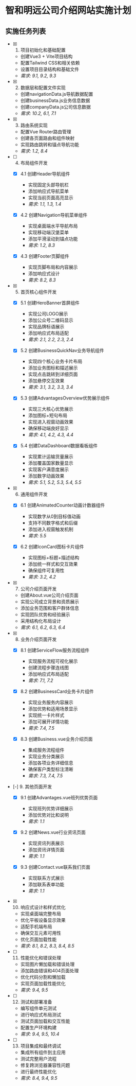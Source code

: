 # 智和明远公司介绍网站实施计划

## 实施任务列表

- [x] 1. 项目初始化和基础配置
  - 创建Vue3 + Vite项目结构
  - 配置Tailwind CSS和相关依赖
  - 设置项目目录结构和基础文件
  - _需求: 9.1, 9.2, 9.3_

- [x] 2. 数据层和配置文件实现
  - 创建navigationData.js导航数据配置
  - 创建businessData.js业务信息数据
  - 创建companyData.js公司信息数据
  - _需求: 10.2, 6.1, 7.1_

- [x] 3. 路由系统实现
  - 配置Vue Router路由管理
  - 创建各页面路由和组件映射
  - 实现路由跳转和锚点导航功能
  - _需求: 1.2, 8.4_

- [ ] 4. 布局组件开发
  - [x] 4.1 创建Header导航组件
    - 实现固定头部导航栏
    - 添加响应式导航菜单
    - 实现当前页面高亮显示
    - _需求: 1.1, 1.3, 1.4_

  - [x] 4.2 创建Navigation导航菜单组件
    - 实现桌面端水平导航布局
    - 实现移动端汉堡菜单
    - 添加平滑滚动到锚点功能
    - _需求: 1.2, 8.3_

  - [x] 4.3 创建Footer页脚组件
    - 实现页脚布局和内容展示
    - 添加响应式设计
    - _需求: 8.2, 8.3_

- [x] 5. 首页核心组件开发
  - [x] 5.1 创建HeroBanner首屏组件
    - 实现公司LOGO展示
    - 添加公众号二维码显示
    - 实现品牌标语展示
    - 添加响应式布局适配
    - _需求: 2.1, 2.2, 2.3, 2.4_

  - [x] 5.2 创建BusinessQuickNav业务导航组件
    - 实现四个核心业务卡片布局
    - 添加业务图标和描述展示
    - 实现点击跳转到详细页面
    - 添加悬停交互效果
    - _需求: 3.1, 3.2, 3.3, 3.4_

  - [x] 5.3 创建AdvantagesOverview优势展示组件
    - 实现三大核心优势展示
    - 添加图标+短句布局
    - 实现进入视窗动画效果
    - 确保移动端良好显示
    - _需求: 4.1, 4.2, 4.3, 4.4_

  - [x] 5.4 创建DataDashboard数据看板组件
    - 实现累计运输货量展示
    - 添加覆盖国家数量显示
    - 实现客户满意度展示
    - 添加数字动画效果
    - _需求: 5.1, 5.2, 5.3, 5.4, 5.5_

- [x] 6. 通用组件开发
  - [x] 6.1 创建AnimatedCounter动画计数器组件
    - 实现数字从0到目标值动画
    - 支持不同数字格式和后缀
    - 添加进入视窗触发机制
    - _需求: 5.5_

  - [x] 6.2 创建IconCard图标卡片组件
    - 实现图标+标题+描述结构
    - 添加统一样式和交互效果
    - 确保组件可复用性
    - _需求: 3.2, 4.2_

- [x] 7. 公司介绍页面开发
  - 创建About.vue公司介绍页面
  - 实现公司成立背景和资质展示
  - 添加业务范围和客户群体信息
  - 实现团队优势和经验展示
  - 采用结构化布局设计
  - _需求: 6.1, 6.2, 6.3, 6.4_

- [x] 8. 业务介绍页面开发
  - [x] 8.1 创建ServiceFlow服务流程组件
    - 实现服务流程可视化展示
    - 创建流程步骤连线图
    - 添加响应式布局适配
    - _需求: 7.1, 7.2_

  - [x] 8.2 创建BusinessCard业务卡片组件
    - 实现业务服务内容展示
    - 添加优势和适用场景显示
    - 实现统一卡片样式
    - 添加可展开详情功能
    - _需求: 7.4, 7.5_

  - [x] 8.3 创建Business.vue业务介绍页面
    - 集成服务流程组件
    - 实现业务分类展示
    - 添加各项业务详细信息
    - 确保客户类型标注清晰
    - _需求: 7.3, 7.4, 7.5_

- [-] 9. 其他页面开发
  - [x] 9.1 创建Advantages.vue班列优势页面
    - 实现班列优势详细展示
    - 添加优势对比和说明
    - _需求: 1.1_

  - [x] 9.2 创建News.vue行业资讯页面
    - 实现资讯列表展示
    - 添加资讯详情页面
    - _需求: 1.1_

  - [x] 9.3 创建Contact.vue联系我们页面
    - 实现联系方式展示
    - 添加联系表单功能
    - _需求: 1.1_

- [x] 10. 响应式设计和样式优化
  - 实现桌面端完整布局
  - 优化平板设备显示效果
  - 适配手机端布局
  - 确保交互元素可用性
  - 优化页面加载性能
  - _需求: 8.1, 8.2, 8.3, 8.4, 8.5_

- [ ] 11. 性能优化和错误处理
  - 实现图片懒加载和错误处理
  - 添加路由错误和404页面处理
  - 优化代码分割和懒加载
  - 实现页面加载性能优化
  - _需求: 9.4, 9.5_

- [ ] 12. 测试和部署准备
  - 编写组件单元测试
  - 进行响应式布局测试
  - 测试页面加载和交互性能
  - 配置生产环境构建
  - _需求: 9.4, 9.5, 10.4_

- [ ] 13. 项目集成和最终调试
  - 集成所有组件到主应用
  - 测试完整用户流程
  - 修复跨浏览器兼容性问题
  - 进行最终性能优化
  - _需求: 8.4, 9.4, 9.5_
